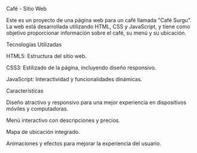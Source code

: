 Café - Sitio Web

Este es un proyecto de una página web para un café llamada "Café Surgu". La web está desarrollada utilizando HTML, CSS y JavaScript, y tiene como objetivo proporcionar información sobre el café, su menú y su ubicación.

Tecnologías Utilizadas

HTML5: Estructura del sitio web.

CSS3: Estilizado de la página, incluyendo diseño responsivo.

JavaScript: Interactividad y funcionalidades dinámicas.

Características

Diseño atractivo y responsivo para una mejor experiencia en dispositivos móviles y computadoras.

Menú interactivo con descripciones y precios.

Mapa de ubicación integrado.

Animaciones y efectos para mejorar la experiencia del usuario.
